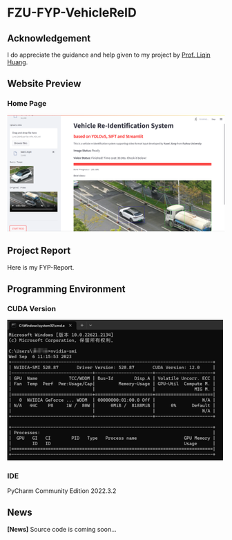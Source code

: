 # FZU-FYP-VehicleReID

## Acknowledgement
I do appreciate the guidance and help given to my project by [Prof. Liqin Huang](http://itlab.fzu.edu.cn/gzl/ZhuanJi/TeacherInfo2.aspx?No=T96022).

## Website Preview
### Home Page
<img src="images/homepage.png" width="900">

## Project Report
Here is my FYP-Report.

## Programming Environment
### CUDA Version
<img src="images/nvidia-smi.png" width="500">

### IDE
PyCharm Community Edition 2022.3.2

## News
**[News]** Source code is coming soon...
